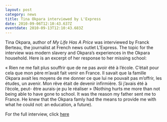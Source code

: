 ```yaml
---
layout: post
category: news
title: Tina Okpara interviewed by L'Express
date: 2010-09-06T12:10:43.637Z
eventdate: 2010-09-13T12:10:43.683Z
---
```

Tina Okpara, author of *My Life Has A Price* was interviewed by Franck Berteau, the journalist at French news outlet L’Express. The topic for the interview was modern slavery and Okpara’s experiences in the Okpara household. Here is an excerpt of her response to her missing school:

« Rien ne me fait plus souffrir que de ne pas avoir été à l’école. C’était pour cela que mon père m’avait fait venir en France. Il savait que la famille Okpara avait les moyens de me donner ce que lui ne pouvait pas m’offrir, les études, un avenir. Mon rêve était de devenir infirmière. Si j’avais été à l’école, peut- être aurais-je pu le réaliser » (Nothing hurts me more than not being able to have gone to school. It was the reason my father sent me to France. He knew that the Okpara famly had the means to provide me with what he could not: an education, a future).  

For the full interview, click [here](http://www.lexpress.fr/actualite/societe/quand-je-me-suis-retrouvee-a-la-cave-a-13-ans-j-ai-compris-ce-qu-allait-etre-mon-quotidien_919014.html "l'espress")
